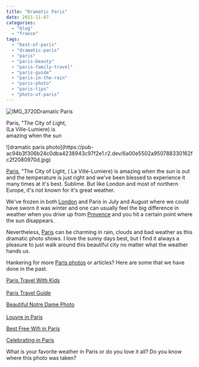 ```yaml
---
title: "Dramatic Paris"
date: 2011-11-07
categories: 
  - "blog"
  - "france"
tags: 
  - "best-of-paris"
  - "dramatic-paris"
  - "paris"
  - "paris-beauty"
  - "paris-family-travel"
  - "paris-guide"
  - "paris-in-the-rain"
  - "paris-photo"
  - "paris-tips"
  - "photo-of-paris"
---
```


![IMG_3720](https://pub-ac94b3f306b24c0dba4238943c97f2e1.r2.dev/6a00e5502a950788330162fc2f203c970d.jpg)Dramatic Paris

Paris, "The City of Light,  
(La Ville-Lumiere) is  
amazing when the sun  

<!--more--> ![dramatic paris photo](https://pub-ac94b3f306b24c0dba4238943c97f2e1.r2.dev/6a00e5502a950788330162fc2f2080970d.jpg)  
  
[Paris](https://pub-ac94b3f306b24c0dba4238943c97f2e1.r2.dev/2006/09/paris-bois-de-b.html "Paris"), "The City of Light, ( La Ville-Lumiere) is amazing when the sun is out and the temperature is just right and we've been blessed to experience it many times at it's best. Sublime. But like London and most of northern Europe, it's not known for it's great weather.  
  
We've frozen in both [London](https://pub-ac94b3f306b24c0dba4238943c97f2e1.r2.dev/2009/07/family-travel-photoengland-globe-theatre-king-lear.html "London") and Paris in July and August where we could have sworn it was winter and one can usually feel the big difference in weather when you drive up from [Provence](https://pub-ac94b3f306b24c0dba4238943c97f2e1.r2.dev/2010/11/family-travel-provence-france-narbonne.html "Provence") and you hit a certain point where the sun disappears.  
  
Nevertheless, [Paris](https://pub-ac94b3f306b24c0dba4238943c97f2e1.r2.dev/2006/10/goodbye-paris.html "Paris family travel") can be charming in rain, clouds and bad weather as this dramatic photo shows. I love the sunny days best, but I find it always a pleasure to just walk around this beautiful city no matter what the weather hands us.  
  
Hankering for more [Paris photos](https://pub-ac94b3f306b24c0dba4238943c97f2e1.r2.dev/2006/09/sun-arc-de-triu.html "Paris photos") or articles? Here are some that we have done in the past.  
  
[Paris Travel With Kids](https://pub-ac94b3f306b24c0dba4238943c97f2e1.r2.dev/2011/08/paris-travel-with-kids.html "Paris Travel with kids")  
[  
Paris Travel Guide](https://pub-ac94b3f306b24c0dba4238943c97f2e1.r2.dev/2011/04/paris-france-travel-guide-by-mozart.html "Paris travel guide")  
  
[Beautiful Notre Dame Photo](https://pub-ac94b3f306b24c0dba4238943c97f2e1.r2.dev/2011/07/family-travel-paris-notre-dame-photo.html "Beautiful Notre Dame photo")  
[  
Louvre in Paris](https://pub-ac94b3f306b24c0dba4238943c97f2e1.r2.dev/2011/03/-family-travel-paris-france-louvre-photo.html "Louvre in Paris")  
  
[Best Free Wifi in Paris](https://pub-ac94b3f306b24c0dba4238943c97f2e1.r2.dev/2010/10/free-wifi-travel-office-paris-digital-nomad-technomad-minimalist-workshift-mobile-work-on-the-road.html "best free wifi in Paris")  
  
[Celebrating in Paris](https://pub-ac94b3f306b24c0dba4238943c97f2e1.r2.dev/2010/10/celebrating-in-paris-eiffel-tower-family-travel-adventures-abroad-birthdays-weddings-and-anniversari.html "Celebrating in Paris best tips")  
  
  
What is your favorite weather in Paris or do you love it all? Do you know where this photo was taken?
